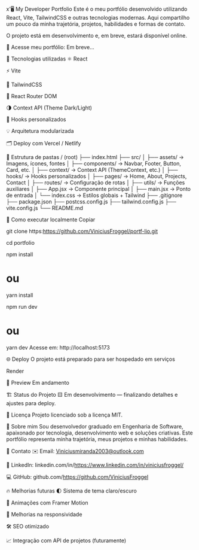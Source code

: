 x'🖥️ My Developer Portfolio
Este é o meu portfólio desenvolvido utilizando React, Vite, TailwindCSS e outras tecnologias modernas. Aqui compartilho um pouco da minha trajetória, projetos, habilidades e formas de contato.

O projeto está em desenvolvimento e, em breve, estará disponível online.

🔗 Acesse meu portfólio:
Em breve...

🚀 Tecnologias utilizadas
⚛️ React

⚡ Vite

🎨 TailwindCSS

🔀 React Router DOM

🌗 Context API (Theme Dark/Light)

🔧 Hooks personalizados

💡 Arquitetura modularizada

🗂️ Deploy com Vercel / Netlify

📂 Estrutura de pastas
/ (root)
├── index.html
├── src/
│ ├── assets/ → Imagens, ícones, fontes
│ ├── components/ → Navbar, Footer, Button, Card, etc.
│ ├── context/ → Context API (ThemeContext, etc.)
│ ├── hooks/ → Hooks personalizados
│ ├── pages/ → Home, About, Projects, Contact
│ ├── routes/ → Configuração de rotas
│ ├── utils/ → Funções auxiliares
│ ├── App.jsx → Componente principal
│ ├── main.jsx → Ponto de entrada
│ └── index.css → Estilos globais + Tailwind
├── .gitignore
├── package.json
├── postcss.config.js
├── tailwind.config.js
├── vite.config.js
└── README.md

🚀 Como executar localmente
Copiar

git clone https:https://github.com/ViniciusFroggel/portf-lio.git

cd portfolio

npm install
# ou
yarn install

npm run dev
# ou
yarn dev
Acesse em: http://localhost:5173

🌐 Deploy
O projeto está preparado para ser hospedado em serviços

Render

📸 Preview
Em andamento

🏗️ Status do Projeto
🟨 Em desenvolvimento — finalizando detalhes e ajustes para deploy.

📜 Licença
Projeto licenciado sob a licença MIT.

💼 Sobre mim
Sou desenvolvedor graduado em Engenharia de Software, apaixonado por tecnologia, desenvolvimento web e soluções criativas. Este portfólio representa minha trajetória, meus projetos e minhas habilidades.

📲 Contato
✉️ Email: Viniciusmiranda2003@outlook.com

🔗 LinkedIn: linkedin.com/in/https://www.linkedin.com/in/viniciusfroggel/

💻 GitHub: github.com/https://github.com/ViniciusFroggel

🔥 Melhorias futuras
🌓 Sistema de tema claro/escuro

🚀 Animações com Framer Motion

🎨 Melhorias na responsividade

🛠️ SEO otimizado

📈 Integração com API de projetos (futuramente)
